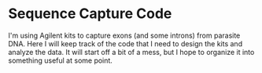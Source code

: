 # Sequence Capture Code
I'm using Agilent kits to capture exons (and some introns) from parasite DNA. Here I will keep track of the code that I need to design the kits and analyze the data. It will start off a bit of a mess, but I hope to organize it into something useful at some point.
